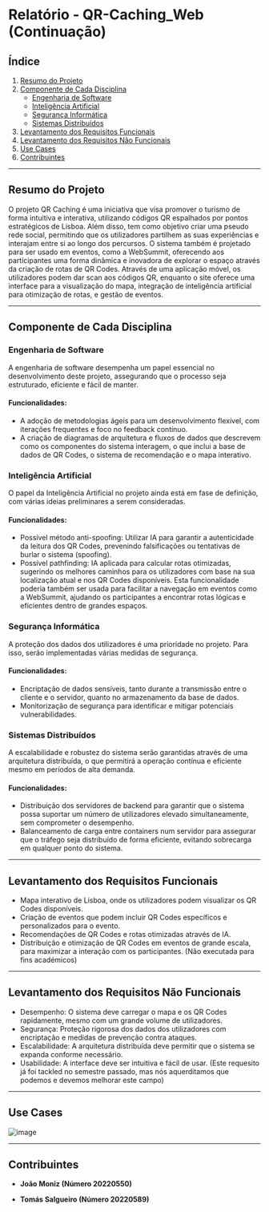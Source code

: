 # Relatório - QR-Caching_Web (Continuação)

## Índice
1. [Resumo do Projeto](#resumo-do-projeto)
2. [Componente de Cada Disciplina](#componente-de-cada-disciplina)
   - [Engenharia de Software](#engenharia-de-software)
   - [Inteligência Artificial](#inteligência-artificial)
   - [Segurança Informática](#segurança-informática)
   - [Sistemas Distribuídos](#sistemas-distribuídos)
3. [Levantamento dos Requisitos Funcionais](#levantamento-dos-requisitos-funcionais)
4. [Levantamento dos Requisitos Não Funcionais](#levantamento-dos-requisitos-não-funcionais)
5. [Use Cases](#use-cases)
6. [Contribuintes](#contribuintes)

---

## Resumo do Projeto

O projeto QR Caching é uma iniciativa que visa promover o turismo de forma intuitiva e interativa, utilizando códigos QR espalhados por pontos estratégicos de Lisboa. Além disso, tem como objetivo criar uma pseudo rede social, permitindo que os utilizadores partilhem as suas experiências e interajam entre si ao longo dos percursos. O sistema também é projetado para ser usado em eventos, como a WebSummit, oferecendo aos participantes uma forma dinâmica e inovadora de explorar o espaço através da criação de rotas de QR Codes. Através de uma aplicação móvel, os utilizadores podem dar scan aos códigos QR, enquanto o site oferece uma interface para a visualização do mapa, integração de inteligência artificial para otimização de rotas, e gestão de eventos.

---

## Componente de Cada Disciplina

### Engenharia de Software

A engenharia de software desempenha um papel essencial no desenvolvimento deste projeto, assegurando que o processo seja estruturado, eficiente e fácil de manter.

#### Funcionalidades:
- A adoção de metodologias ágeis para um desenvolvimento flexível, com iterações frequentes e foco no feedback contínuo.
- A criação de diagramas de arquitetura e fluxos de dados que descrevem como os componentes do sistema interagem, o que inclui a base de dados de QR Codes, o sistema de recomendação e o mapa interativo.

### Inteligência Artificial

O papel da Inteligência Artificial no projeto ainda está em fase de definição, com várias ideias preliminares a serem consideradas.

#### Funcionalidades:
- Possível método anti-spoofing: Utilizar IA para garantir a autenticidade da leitura dos QR Codes, prevenindo falsificações ou tentativas de burlar o sistema (spoofing).
- Possível pathfinding: IA aplicada para calcular rotas otimizadas, sugerindo os melhores caminhos para os utilizadores com base na sua localização atual e nos QR Codes disponíveis. Esta funcionalidade poderia também ser usada para facilitar a navegação em eventos como a WebSummit, ajudando os participantes a encontrar rotas lógicas e eficientes dentro de grandes espaços.

### Segurança Informática

A proteção dos dados dos utilizadores é uma prioridade no projeto. Para isso, serão implementadas várias medidas de segurança.

#### Funcionalidades:
- Encriptação de dados sensíveis, tanto durante a transmissão entre o cliente e o servidor, quanto no armazenamento da base de dados.
- Monitorização de segurança para identificar e mitigar potenciais vulnerabilidades.

### Sistemas Distribuídos

A escalabilidade e robustez do sistema serão garantidas através de uma arquitetura distribuída, o que permitirá a operação contínua e eficiente mesmo em períodos de alta demanda.

#### Funcionalidades:
- Distribuição dos servidores de backend para garantir que o sistema possa suportar um número de utilizadores elevado simultaneamente, sem comprometer o desempenho.
- Balanceamento de carga entre containers num servidor para assegurar que o tráfego seja distribuído de forma eficiente, evitando sobrecarga em qualquer ponto do sistema.

---

## Levantamento dos Requisitos Funcionais

- Mapa interativo de Lisboa, onde os utilizadores podem visualizar os QR Codes disponíveis.
- Criação de eventos que podem incluir QR Codes específicos e personalizados para o evento.
- Recomendações de QR Codes e rotas otimizadas através de IA.
- Distribuição e otimização de QR Codes em eventos de grande escala, para maximizar a interação com os participantes. (Não executada para fins académicos)

---

## Levantamento dos Requisitos Não Funcionais

- Desempenho: O sistema deve carregar o mapa e os QR Codes rapidamente, mesmo com um grande volume de utilizadores.
- Segurança: Proteção rigorosa dos dados dos utilizadores com encriptação e medidas de prevenção contra ataques.
- Escalabilidade: A arquitetura distribuída deve permitir que o sistema se expanda conforme necessário.
- Usabilidade: A interface deve ser intuitiva e fácil de usar. (Este requesito já foi tackled no semestre passado, mas nós aquerditamos que podemos e devemos melhorar este campo)

---

## Use Cases

![image](https://github.com/user-attachments/assets/d6501131-a8a8-426a-821a-c0a42d904a64)

---

## Contribuintes

- **João Moniz (Número 20220550)**
  
- **Tomás Salgueiro (Número 20220589)**
  
